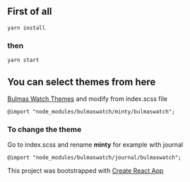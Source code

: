 ## First of all

`
yarn install
`

### then

`
yarn start
`

## You can select themes from here 

[Bulmas Watch Themes](https://jenil.github.io/bulmaswatch/) and modify from index.scss file

`
@import "node_modules/bulmaswatch/minty/bulmaswatch";
`


### To change the theme 

Go to index.scss and rename **minty** for example with journal

`
@import "node_modules/bulmaswatch/journal/bulmaswatch";
`

This project was bootstrapped with [Create React App](https://github.com/facebook/create-react-app)
